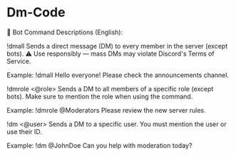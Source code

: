 # Dm-Code

📜 Bot Command Descriptions (English):

!dmall <message>
Sends a direct message (DM) to every member in the server (except bots).
⚠️ Use responsibly — mass DMs may violate Discord's Terms of Service.

Example:
!dmall Hello everyone! Please check the announcements channel.

!dmrole <@role> <message>
Sends a DM to all members of a specific role (except bots).
Make sure to mention the role when using the command.

Example:
!dmrole @Moderators Please review the new server rules.

!dm <@user> <message>
Sends a DM to a specific user. You must mention the user or use their ID.

Example:
!dm @JohnDoe Can you help with moderation today?
